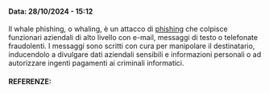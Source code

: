 #### Data: 28/10/2024 - 15:12

Il whale phishing, o whaling, è un attacco di [phishing](https://www.ibm.com/it-it/topics/phishing) che colpisce funzionari aziendali di alto livello con e-mail, messaggi di testo o telefonate fraudolenti. I messaggi sono scritti con cura per manipolare il destinatario, inducendolo a divulgare dati aziendali sensibili e informazioni personali o ad autorizzare ingenti pagamenti ai criminali informatici.

#### REFERENZE:
